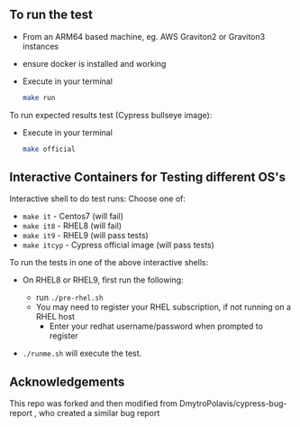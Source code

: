 ## To run the test ##
* From an ARM64 based machine, eg. AWS Graviton2 or Graviton3 instances
* ensure docker is installed and working
* Execute in your terminal
  
  ```bash
  make run
  ```

To run expected results test (Cypress bullseye image):
* Execute in your terminal
  
  ```bash
  make official
  ```

## Interactive Containers for Testing different OS's

Interactive shell to do test runs:
Choose one of:
* `make it` - Centos7 (will fail)
* `make it8` - RHEL8 (will fail)
* `make it9` - RHEL9 (will pass tests)
* `make itcyp` - Cypress official image (will pass tests)

To run the tests in one of the above interactive shells:

* On RHEL8 or RHEL9, first run the following:
  * run `./pre-rhel.sh`
  * You may need to register your RHEL subscription, if not running on a RHEL host
    * Enter your redhat username/password when prompted to register
      
* `./runme.sh` will execute the test.

## Acknowledgements ##
This repo was forked and then modified from DmytroPolavis/cypress-bug-report , who created a similar bug report
